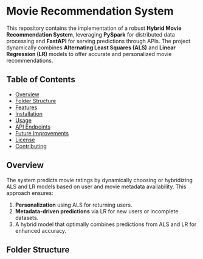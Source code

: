 # Movie Recommendation System

This repository contains the implementation of a robust **Hybrid Movie Recommendation System**, leveraging **PySpark** for distributed data processing and **FastAPI** for serving predictions through APIs. The project dynamically combines **Alternating Least Squares (ALS)** and **Linear Regression (LR)** models to offer accurate and personalized movie recommendations.

## Table of Contents
- [Overview](#overview)
- [Folder Structure](#folder-structure)
- [Features](#features)
- [Installation](#installation)
- [Usage](#usage)
- [API Endpoints](#api-endpoints)
- [Future Improvements](#future-improvements)
- [License](#license)
- [Contributing](#contributing)

## Overview
The system predicts movie ratings by dynamically choosing or hybridizing ALS and LR models based on user and movie metadata availability. This approach ensures:
1. **Personalization** using ALS for returning users.
2. **Metadata-driven predictions** via LR for new users or incomplete datasets.
3. A hybrid model that optimally combines predictions from ALS and LR for enhanced accuracy.

## Folder Structure
